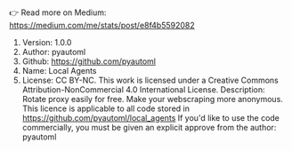 👉 Read more on Medium: https://medium.com/me/stats/post/e8f4b5592082

1. Version: 1.0.0
3. Author: pyautoml
4. Github: https://github.com/pyautoml
5. Name: Local Agents
6. License: CC BY-NC. This work is licensed under a Creative Commons Attribution-NonCommercial 4.0 International License.
Description: Rotate proxy easily for free. Make your webscraping more anonymous. This licence is applicable to all code stored in https://github.com/pyautoml/local_agents
If you'd like to use the code commercially, you must be given an explicit approve from the author: pyautoml
